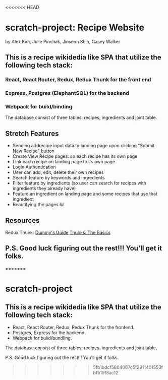 <<<<<<< HEAD
# scratch-project: Recipe Website 
by Alex Kim, Julie Pinchak, Jinseon Shin, Casey Walker 

## This is a recipe wikidedia like SPA that utilize the following tech stack:
### React, React Router, Redux, Redux Thunk for the front end
### Express, Postgres (ElephantSQL) for the backend
### Webpack for build/binding 

The database consist of three tables: recipes, ingredients and joint table.

## Stretch Features 
- Sending addrecipe input data to landing page upon clicking "Submit New Recipe" button
- Create View Recipe pages: so each recipe has its own page 
- Link each recipe on landing page to its own page 
- Login Authentication
- User can add, edit, delete their own recipes 
- Search feature by keywords and ingredients
- Filter feature by ingredients (so user can search for recipes with ingredients they already have)
- Feature an ingredient on landing page and some recipes that use that ingredient 
- Beautifying the pages lol 


## Resources 
Redux Thunk: 
[Dummy's Guide](https://medium.com/@stowball/a-dummys-guide-to-redux-and-thunk-in-react-d8904a7005d3)
[Thunks: The Basics](https://medium.com/fullstack-academy/thunks-in-redux-the-basics-85e538a3fe60)


## P.S. Good luck figuring out the rest!!! You'll get it folks.


=======
# scratch-project

## This is a recipe wikidedia like SPA that utilize the following tech stack:
- React, React Router, Redux, Redux Thunk for the frontend.
- Postgres, Express for the backend.
- Webpack for bulid/bundling.

The database consist of three tables: recipes, ingredients and joint table.

P.S. Good luck figuring out the rest!!! You'll get it folks.
>>>>>>> 5fb1bdcf5804007c5f2911401553fbfb19f8ac12
